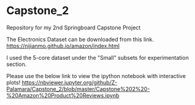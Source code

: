 # Capstone_2
Repository for my 2nd Springboard Capstone Project

The Electronics Dataset can be downloaded from this link.
https://nijianmo.github.io/amazon/index.html

I used the 5-core dataset under the "Small" subsets for experimentation section.

Please use the below link to view the ipython notebook with interactive plots!
https://nbviewer.jupyter.org/github/Z-Palamara/Capstone_2/blob/master/Capstone%202%20-%20Amazon%20Product%20Reviews.ipynb
